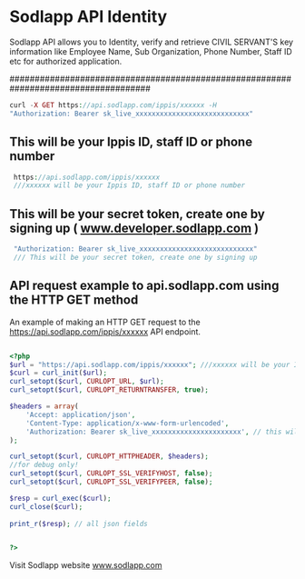 # Sodlapp API Identity

Sodlapp API allows you to Identity, verify and retrieve CIVIL SERVANT'S key information like Employee Name, Sub Organization, Phone Number, Staff ID etc for authorized application.

####################################################################################
 
```php
curl -X GET https://api.sodlapp.com/ippis/xxxxxx -H 
"Authorization: Bearer sk_live_xxxxxxxxxxxxxxxxxxxxxxxxxxxx" 
```
##  This will be your Ippis ID, staff ID or phone number
```php
 https://api.sodlapp.com/ippis/xxxxxx 
 ///xxxxxx will be your Ippis ID, staff ID or phone number
```
## This will be your secret token, create one by signing up ( www.developer.sodlapp.com )

```php
 "Authorization: Bearer sk_live_xxxxxxxxxxxxxxxxxxxxxxxxxxxx" 
 /// This will be your secret token, create one by signing up
```

## API request example to api.sodlapp.com using the HTTP GET method

An example of making an HTTP GET request to the 
https://api.sodlapp.com/ippis/xxxxxx API endpoint.

``` php

<?php  
$url = "https://api.sodlapp.com/ippis/xxxxxx"; ///xxxxxx will be your Ippis ID, staff ID or phone number
$curl = curl_init($url);
curl_setopt($curl, CURLOPT_URL, $url);
curl_setopt($curl, CURLOPT_RETURNTRANSFER, true);

$headers = array(
    'Accept: application/json',
    'Content-Type: application/x-www-form-urlencoded',
    'Authorization: Bearer sk_live_xxxxxxxxxxxxxxxxxxxxxx', // this will be your secret token, create one by signing up
);

curl_setopt($curl, CURLOPT_HTTPHEADER, $headers);
//for debug only!
curl_setopt($curl, CURLOPT_SSL_VERIFYHOST, false);
curl_setopt($curl, CURLOPT_SSL_VERIFYPEER, false);

$resp = curl_exec($curl);
curl_close($curl);
 
print_r($resp); // all json fields


?>
```
Visit Sodlapp website www.sodlapp.com

						
